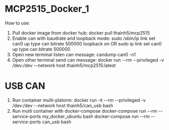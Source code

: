 # MCP2515_Docker_1

How to use:
1. Pull docker image from docker hub:
   docker pull thainh5/mcp2515
2. Enable can with baudrate and loopback mode:
   sudo /sbin/ip link set can0 up type can bitrate 500000 loopback on
   OR
   sudo ip link set can0 up type can bitrate 500000
4. Open new terminal listen can message:
   candump can0 -n1
5. Open other terminal send can message:
   docker run --rm --privileged -v /dev:/dev --network host thainh5/mcp2515:latest

# USB CAN
1. Run container multi-platorm:
   docker run -it --rm --privileged -v /dev:/dev --network host thainh5/can_usb bash
2. Run multi container with docker-compose
   docker-compose run --rm --service-ports my_docker_ubuntu bash
   docker-compose run --rm --service-ports can_usb bash
   
